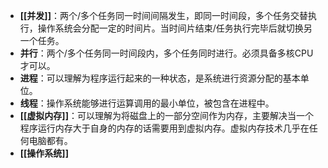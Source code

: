 - **[[并发]]**：两个/多个任务同一时间间隔发生，即同一时间段，多个任务交替执行，操作系统会分配一定的时间片。当时间片结束/任务执行完毕后就切换另一个任务。
- **并行**：两个/多个任务同一时间段内，多个任务同时进行。必须具备多核CPU才可以。
- **进程**：可以理解为程序运行起来的一种状态，是系统进行资源分配的基本单位。
- **线程**：操作系统能够进行运算调用的最小单位，被包含在进程中。
- **[[虚拟内存]]**：可以理解为将磁盘上的一部分空间作为内存，主要解决当一个程序运行内存大于自身的内存的话需要用到虚拟内存。虚拟内存技术几乎在任何电脑都有。
- **[[操作系统]]**